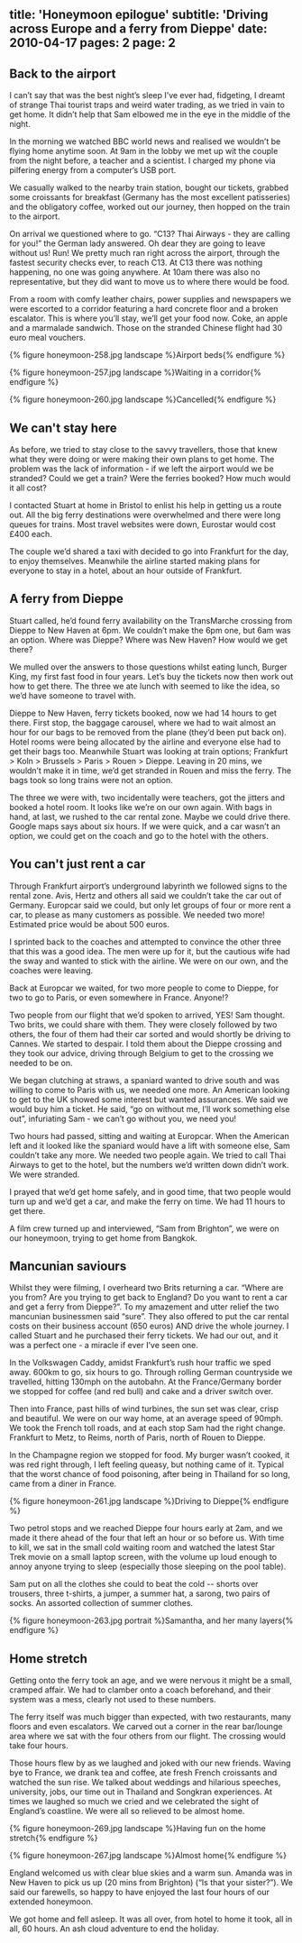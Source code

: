 title: 'Honeymoon epilogue'
subtitle: 'Driving across Europe and a ferry from Dieppe'
date: 2010-04-17
pages: 2
page: 2
---

## Back to the airport

I can’t say that was the best night’s sleep I’ve ever had, fidgeting, I dreamt of strange Thai tourist traps and weird water trading, as we tried in vain to get home. It didn’t help that Sam elbowed me in the eye in the middle of the night.

In the morning we watched BBC world news and realised we wouldn’t be flying home anytime soon. At 9am in the lobby we met up wit the couple from the night before, a teacher and a scientist. I charged my phone via pilfering energy from a computer’s USB port.

We casually walked to the nearby train station, bought our tickets, grabbed some croissants for breakfast (Germany has the most excellent patisseries) and the obligatory coffee, worked out our journey, then hopped on the train to the airport.

On arrival we questioned where to go. “C13? Thai Airways - they are calling for you!” the German lady answered. Oh dear they are going to leave without us! Run! We pretty much ran right across the airport, through the fastest security checks ever, to reach C13. At C13 there was nothing happening, no one was going anywhere. At 10am there was also no representative, but they did want to move us to where there would be food.

From a room with comfy leather chairs, power supplies and newspapers we were escorted to a corridor featuring a hard concrete floor and a broken escalator. This is where you’ll stay, we’ll get your food now. Coke, an apple and a marmalade sandwich. Those on the stranded Chinese flight had 30 euro meal vouchers.

{% figure honeymoon-258.jpg landscape %}Airport beds{% endfigure %}

{% figure honeymoon-257.jpg landscape %}Waiting in a corridor{% endfigure %}

{% figure honeymoon-260.jpg landscape %}Cancelled{% endfigure %}

## We can't stay here

As before, we tried to stay close to the savvy travellers, those that knew what they were doing or were making their own plans to get home. The problem was the lack of information - if we left the airport would we be stranded? Could we get a train? Were the ferries booked? How much would it all cost?

I contacted Stuart at home in Bristol to enlist his help in getting us a route out. All the big ferry destinations were overwhelmed and there were long queues for trains. Most travel websites were down, Eurostar would cost £400 each.

The couple we’d shared a taxi with decided to go into Frankfurt for the day, to enjoy themselves. Meanwhile the airline started making plans for everyone to stay in a hotel, about an hour outside of Frankfurt.

## A ferry from Dieppe

Stuart called, he’d found ferry availability on the TransMarche crossing from Dieppe to New Haven at 6pm. We couldn’t make the 6pm one, but 6am was an option. Where was Dieppe? Where was New Haven? How would we get there?

We mulled over the answers to those questions whilst eating lunch, Burger King, my first fast food in four years. Let’s buy the tickets now then work out how to get there. The three we ate lunch with seemed to like the idea, so we’d have someone to travel with.

Dieppe to New Haven, ferry tickets booked, now we had 14 hours to get there. First stop, the baggage carousel, where we had to wait almost an hour for our bags to be removed from the plane (they’d been put back on). Hotel rooms were being allocated by the airline and everyone else had to get their bags too. Meanwhile Stuart was looking at train options; Frankfurt > Koln > Brussels > Paris > Rouen > Dieppe. Leaving in 20 mins, we wouldn’t make it in time, we’d get stranded in Rouen and miss the ferry. The bags took so long trains were not an option.

The three we were with, two incidentally were teachers, got the jitters and booked a hotel room. It looks like we’re on our own again. With bags in hand, at last, we rushed to the car rental zone. Maybe we could drive there. Google maps says about six hours. If we were quick, and a car wasn’t an option, we could get on the coach and go to the hotel with the others.

## You can't just rent a car

Through Frankfurt airport’s underground labyrinth we followed signs to the rental zone. Avis, Hertz and others all said we couldn’t take the car out of Germany. Europcar said we could, but only let groups of four or more rent a car, to please as many customers as possible. We needed two more! Estimated price would be about 500 euros.

I sprinted back to the coaches and attempted to convince the other three that this was a good idea. The men were up for it, but the cautious wife had the sway and wanted to stick with the airline. We were on our own, and the coaches were leaving.

Back at Europcar we waited, for two more people to come to Dieppe, for two to go to Paris, or even somewhere in France. Anyone!?

Two people from our flight that we’d spoken to arrived, YES! Sam thought. Two brits, we could share with them. They were closely followed by two others, the four of them had their car sorted and would shortly be driving to Cannes. We started to despair. I told them about the Dieppe crossing and they took our advice, driving through Belgium to get to the crossing we needed to be on.

We began clutching at straws, a spaniard wanted to drive south and was willing to come to Paris with us, we needed one more. An American looking to get to the UK showed some interest but wanted assurances. We said we would buy him a ticket. He said, “go on without me, I’ll work something else out”, infuriating Sam - we can’t go without you, we need you!

Two hours had passed, sitting and waiting at Europcar. When the American left and it looked like the spaniard would have a lift with someone else, Sam couldn’t take any more. We needed two people again. We tried to call Thai Airways to get to the hotel, but the numbers we’d written down didn’t work. We were stranded.

I prayed that we’d get home safely, and in good time, that two people would turn up and we’d get a car, and make the ferry on time. We had 11 hours to get there.

A film crew turned up and interviewed, “Sam from Brighton”, we were on our honeymoon, trying to get home from Bangkok.

## Mancunian saviours

Whilst they were filming, I overheard two Brits returning a car. “Where are you from? Are you trying to get back to England? Do you want to rent a car and get a ferry from Dieppe?”. To my amazement and utter relief the two mancunian businessmen said “sure”. They also offered to put the car rental costs on their business account (650 euros) AND drive the whole journey. I called Stuart and he purchased their ferry tickets. We had our out, and it was a perfect one - a miracle if ever I’ve seen one.

In the Volkswagen Caddy, amidst Frankfurt’s rush hour traffic we sped away. 600km to go, six hours to go. Through rolling German countryside we travelled, hitting 130mph on the autobahn. At the France/Germany border we stopped for coffee (and red bull) and cake and a driver switch over.

Then into France, past hills of wind turbines, the sun set was clear, crisp and beautiful. We were on our way home, at an average speed of 90mph. We took the French toll roads, and at each stop Sam had the right change. Frankfurt to Metz, to Reims, north of Paris, north of Rouen to Dieppe.

In the Champagne region we stopped for food. My burger wasn’t cooked, it was red right through, I left feeling queasy, but nothing came of it. Typical that the worst chance of food poisoning, after being in Thailand for so long, came from a diner in France.

{% figure honeymoon-261.jpg landscape %}Driving to Dieppe{% endfigure %}

Two petrol stops and we reached Dieppe four hours early at 2am, and we made it there ahead of the four that left an hour or so before us. With time to kill, we sat in the small cold waiting room and watched the latest Star Trek movie on a small laptop screen, with the volume up loud enough to annoy anyone trying to sleep (especially those sleeping on the pool table).

Sam put on all the clothes she could to beat the cold -- shorts over trousers, three t-shirts, a jumper, a summer hat, a sarong, two pairs of socks. An assorted collection of summer clothes.

{% figure honeymoon-263.jpg portrait %}Samantha, and her many layers{% endfigure %}

## Home stretch

Getting onto the ferry took an age, and we were nervous it might be a small, cramped affair. We had to clamber onto a coach beforehand, and their system was a mess, clearly not used to these numbers.

The ferry itself was much bigger than expected, with two restaurants, many floors and even escalators. We carved out a corner in the rear bar/lounge area where we sat with the four others from our flight. The crossing would take four hours.

Those hours flew by as we laughed and joked with our new friends. Waving bye to France, we drank tea and coffee, ate fresh French croissants and watched the sun rise. We talked about weddings and hilarious speeches, university, jobs, our time out in Thailand and Songkran experiences. At times we laughed so much we cried and we celebrated the sight of England’s coastline. We were all so relieved to be almost home.

{% figure honeymoon-269.jpg landscape %}Having fun on the home stretch{% endfigure %}

{% figure honeymoon-267.jpg landscape %}Almost home{% endfigure %}

England welcomed us with clear blue skies and a warm sun. Amanda was in New Haven to pick us up (20 mins from Brighton) (“Is that your sister?”). We said our farewells, so happy to have enjoyed the last four hours of our extended honeymoon.

We got home and fell asleep. It was all over, from hotel to home it took, all in all, 60 hours. An ash cloud adventure to end the holiday.
